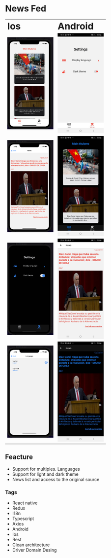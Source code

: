 # News Fed
<table border="0" >
 <tr>
    <td><b style="font-size:30px">Ios</b></td>
    <td><b style="font-size:30px">Android</b></td>
 </tr>
 <tr>
    <td><img src="data/images/ios.png" alt="drawing" width="150"/></td>
    <td><img src="data/images/android.jpeg" alt="drawing" width="150"/></td>
 </tr>
 <tr>
    <td><img src="data/images/ios1.png" alt="drawing" width="150"/></td>
    <td><img src="data/images/android2.jpeg" alt="drawing" width="150"/></td>
 </tr>
 <tr>
    <td><img src="data/images/ios2.png" alt="drawing" width="150"/></td>
    <td><img src="data/images/android1.jpeg" alt="drawing" width="150"/></td>
 </tr>
 <tr>
    <td><img src="data/images/ios3.png" alt="drawing" width="150"/></td>
    <td><img src="data/images/android3.jpeg" alt="drawing" width="150"/></td>
 </tr>
</table>

## Feacture
- Support for multiples. Languages
- Support for light and dark theme
- News list and access to the original source



### Tags
- React native
- Redux
- I18n
- Typescript
- Axios
- Android 
- Ios
- Rest
- Clean architecture
- Driver Domain Desing


 
